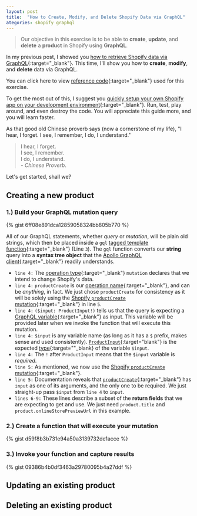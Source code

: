 ```yaml
---
layout: post
title:  "How to Create, Modify, and Delete Shopify Data via GraphQL"
ategories: shopify graphql
---
```


> Our objective in this exercise is to be able to **create**, **update**, and **delete** a **product** in Shopify using **GraphQL**.

In my previous post, I showed you [how to retrieve Shopify data via GraphQL](/how-to-access-shopify-data-from-your-app/){:target="_blank"}. This time, I'll show you how to **create**, **modify**, and **delete** data via GraphQL.

You can click here to view [reference code](https://github.com/klaudsol/shopify-app-under-20-minutes/blob/master/pages/index.js){:target="_blank"} used for this exercise.

To get the most out of this, I suggest you [quickly setup your own Shopify app on your development environment](https://landing.klaudsol.com/shopify-app-in-20-minutes){:target="_blank"}. Run, test, play around, and even destroy the code. You will appreciate this guide more, and you will learn faster. 

As that good old Chinese proverb says (now a cornerstone of my life), "I hear, I forget. I see, I remember, I do, I understand."

> I hear, I forget. <br /> I see, I remember.<br /> I do, I understand. <br /> - *Chinese Proverb*.

Let's get started, shall we?

## Creating a new product 


### 1.) Build your GraphQL mutation query

{% gist 6ff08e891dca12859058324bb805b770 %}

All of our GraphQL statements, whether *query* or *mutation*, will be plain old strings, which then be placed inside a `gql` [tagged template function](https://wesbos.com/tagged-template-literals){:target="_blank"} (Line `3`). The `gql` function converts our **string** query into a **syntax tree object** that the [Apollo GraphQL client](https://www.apollographql.com/client/){:target="_blank"} readily understands.

* `line 4:` The [operation type](https://graphql.org/learn/queries/#operation-name){:target="_blank"} `mutation` declares that we intend to change Shopify's data.
* `line 4:` `productCreate` is our [operation name](https://graphql.org/learn/queries/#operation-name){:target="_blank"}, and can be *anything*, in fact. We just chose `productCreate` for consistency as it will be solely using the [Shopify `productCreate` mutation](https://shopify.dev/docs/admin-api/graphql/reference/mutation/productcreate?api[version]=2020-04){:target="_blank"} in line `5`.  
* `line 4:` `($input: ProductInput!)` tells us that the query is expecting a [GraphQL variable](https://graphql.org/learn/queries/#variables){:target="_blank"} as input. This variable will be provided later when we invoke the function that will execute this mutation.
* `line 4:` `$input` is any variable name (as long as it has a `$` prefix,  makes sense and used consistently). [`ProductInput`](https://shopify.dev/docs/admin-api/graphql/reference/mutation/input-object/productinput?api[version]=2020-04){:target="blank"} is the expected [type](https://graphql.org/learn/schema/#type-language){:target=""_blank} of the variable `$input`.
* `line 4:` The `!` after `ProductInput` means that the `$input` variable is *required*.
* `line 5:` As mentioned, we now use the [Shopify `productCreate` mutation](https://shopify.dev/docs/admin-api/graphql/reference/mutation/productcreate?api[version]=2020-04){:target="_blank"}.
* `line 5:` Documentation reveals that [`productCreate`](https://shopify.dev/docs/admin-api/graphql/reference/mutation/productcreate?api[version]=2020-04){:target="_blank"} has `input` as one of its arguments, and the only one to be required. We just straight-up pass `$input` from `line 4` to `input`.
* `lines 6-9:` These lines describe a subset of the **return fields** that we are expecting to get and use. We just need `product.title` and `product.onlineStorePreviewUrl` in this example.



### 2.) Create a function that will execute your mutation

{% gist d59f8b3b731e94a50a3139732de1acce %}

### 3.) Invoke your function and capture results

{% gist 09386b4b0df3463a29780095b4a27ddf %}

## Updating an existing product

## Deleting an existing product